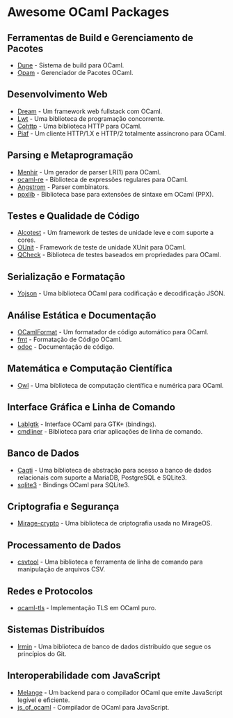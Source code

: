 
# Awesome OCaml Packages

## Ferramentas de Build e Gerenciamento de Pacotes
- [Dune](https://dune.build) - Sistema de build para OCaml.
- [Opam](https://opam.ocaml.org) - Gerenciador de Pacotes OCaml.

## Desenvolvimento Web
- [Dream](https://aantron.github.io/dream/) - Um framework web fullstack com OCaml.
- [Lwt](https://github.com/ocsigen/lwt) - Uma biblioteca de programação concorrente.
- [Cohttp](https://github.com/mirage/ocaml-cohttp) - Uma biblioteca HTTP para OCaml.
- [Piaf](https://github.com/anmonteiro/piaf) - Um cliente HTTP/1.X e HTTP/2 totalmente assíncrono para OCaml.

## Parsing e Metaprogramação 
- [Menhir](http://gallium.inria.fr/~fpottier/menhir/) - Um gerador de parser LR(1) para OCaml.
- [ocaml-re](https://github.com/ocaml/ocaml-re) - Biblioteca de expressões regulares para OCaml.
- [Angstrom](https://github.com/inhabitedtype/angstrom) - Parser combinators.
- [ppxlib](https://github.com/ocaml-ppx/ppxlib) - Biblioteca base para extensões de sintaxe em OCaml (PPX).

## Testes e Qualidade de Código
- [Alcotest](https://github.com/mirage/alcotest) - Um framework de testes de unidade leve e com suporte a cores.
- [OUnit](https://github.com/gildor478/ounit) - Framework de teste de unidade XUnit para OCaml.
- [QCheck](https://github.com/c-cube/qcheck) - Biblioteca de testes baseados em propriedades para OCaml.

## Serialização e Formatação
- [Yojson](https://github.com/ocaml-community/yojson) - Uma biblioteca OCaml para codificação e decodificação JSON.

## Análise Estática e Documentação
- [OCamlFormat](https://github.com/ocaml-ppx/ocamlformat) - Um formatador de código automático para OCaml.
- [fmt](https://github.com/dbuenzli/fmt) - Formatação de Código OCaml.
- [odoc](https://github.com/ocaml/odoc) - Documentação de código.

## Matemática e Computação Científica
- [Owl](https://github.com/owlbarn/owl) - Uma biblioteca de computação científica e numérica para OCaml.

## Interface Gráfica e Linha de Comando
- [Lablgtk](https://github.com/garrigue/lablgtk) - Interface OCaml para GTK+ (bindings).
- [cmdliner](https://github.com/dbuenzli/cmdliner) - Biblioteca para criar aplicações de linha de comando.

## Banco de Dados
- [Caqti](https://github.com/paurkedal/ocaml-caqti) - Uma biblioteca de abstração para acesso a banco de dados relacionais com suporte a MariaDB, PostgreSQL e SQLite3.
- [sqlite3](https://github.com/mmottl/sqlite3-ocaml) - Bindings OCaml para SQLite3.

## Criptografia e Segurança
- [Mirage-crypto](https://github.com/mirage/mirage-crypto) - Uma biblioteca de criptografia usada no MirageOS.

## Processamento de Dados
- [csvtool](https://github.com/Chris00/ocaml-csv) - Uma biblioteca e ferramenta de linha de comando para manipulação de arquivos CSV.

## Redes e Protocolos
- [ocaml-tls](https://github.com/mirleft/ocaml-tls) - Implementação TLS em OCaml puro.

## Sistemas Distribuídos
- [Irmin](https://github.com/mirage/irmin) - Uma biblioteca de banco de dados distribuído que segue os princípios do Git.

## Interoperabilidade com JavaScript
- [Melange](https://github.com/melange-re/melange) - Um backend para o compilador OCaml que emite JavaScript legível e eficiente.
- [js_of_ocaml](https://github.com/ocsigen/js_of_ocaml) - Compilador de OCaml para JavaScript.
